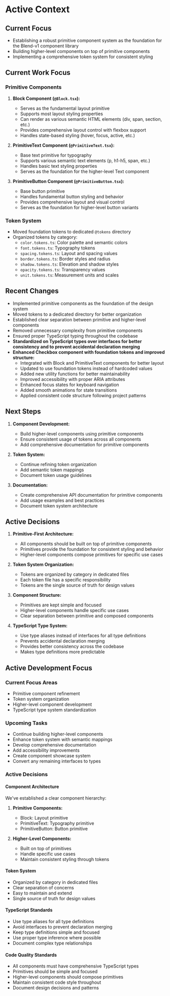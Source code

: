 # Active Context

## Current Focus
- Establishing a robust primitive component system as the foundation for the Blend-v1 component library
- Building higher-level components on top of primitive components
- Implementing a comprehensive token system for consistent styling

## Current Work Focus

### Primitive Components
1. **Block Component (`@Block.tsx`):**
   - Serves as the fundamental layout primitive
   - Supports most layout styling properties
   - Can render as various semantic HTML elements (div, span, section, etc.)
   - Provides comprehensive layout control with flexbox support
   - Handles state-based styling (hover, focus, active, etc.)

2. **PrimitiveText Component (`@PrimitiveText.tsx`):**
   - Base text primitive for typography
   - Supports various semantic text elements (p, h1-h5, span, etc.)
   - Handles basic text styling properties
   - Serves as the foundation for the higher-level Text component

3. **PrimitiveButton Component (`@PrimitiveButton.tsx`):**
   - Base button primitive
   - Handles fundamental button styling and behavior
   - Provides comprehensive layout and visual control
   - Serves as the foundation for higher-level button variants

### Token System
- Moved foundation tokens to dedicated `@tokens` directory
- Organized tokens by category:
  - `color.tokens.ts`: Color palette and semantic colors
  - `font.tokens.ts`: Typography tokens
  - `spacing.tokens.ts`: Layout and spacing values
  - `border.tokens.ts`: Border styles and radius
  - `shadow.tokens.ts`: Elevation and shadow styles
  - `opacity.tokens.ts`: Transparency values
  - `unit.tokens.ts`: Measurement units and scales

## Recent Changes
- Implemented primitive components as the foundation of the design system
- Moved tokens to a dedicated directory for better organization
- Established clear separation between primitive and higher-level components
- Removed unnecessary complexity from primitive components
- Ensured proper TypeScript typing throughout the codebase
- **Standardized on TypeScript types over interfaces for better consistency and to prevent accidental declaration merging**
- **Enhanced Checkbox component with foundation tokens and improved structure:**
  - Integrated with Block and PrimitiveText components for better layout
  - Updated to use foundation tokens instead of hardcoded values
  - Added new utility functions for better maintainability
  - Improved accessibility with proper ARIA attributes
  - Enhanced focus states for keyboard navigation
  - Added smooth animations for state transitions
  - Applied consistent code structure following project patterns

## Next Steps

1. **Component Development:**
   - Build higher-level components using primitive components
   - Ensure consistent usage of tokens across all components
   - Add comprehensive documentation for primitive components

2. **Token System:**
   - Continue refining token organization
   - Add semantic token mappings
   - Document token usage guidelines

3. **Documentation:**
   - Create comprehensive API documentation for primitive components
   - Add usage examples and best practices
   - Document token system architecture

## Active Decisions

1. **Primitive-First Architecture:**
   - All components should be built on top of primitive components
   - Primitives provide the foundation for consistent styling and behavior
   - Higher-level components compose primitives for specific use cases

2. **Token System Organization:**
   - Tokens are organized by category in dedicated files
   - Each token file has a specific responsibility
   - Tokens are the single source of truth for design values

3. **Component Structure:**
   - Primitives are kept simple and focused
   - Higher-level components handle specific use cases
   - Clear separation between primitive and composed components

4. **TypeScript Type System:**
   - Use type aliases instead of interfaces for all type definitions
   - Prevents accidental declaration merging
   - Provides better consistency across the codebase
   - Makes type definitions more predictable

## Active Development Focus

### Current Focus Areas
- Primitive component refinement
- Token system organization
- Higher-level component development
- TypeScript type system standardization

### Upcoming Tasks
- Continue building higher-level components
- Enhance token system with semantic mappings
- Develop comprehensive documentation
- Add accessibility improvements
- Create component showcase system
- Convert any remaining interfaces to types

### Active Decisions

#### Component Architecture
We've established a clear component hierarchy:

1. **Primitive Components:**
   - Block: Layout primitive
   - PrimitiveText: Typography primitive
   - PrimitiveButton: Button primitive

2. **Higher-Level Components:**
   - Built on top of primitives
   - Handle specific use cases
   - Maintain consistent styling through tokens

#### Token System
- Organized by category in dedicated files
- Clear separation of concerns
- Easy to maintain and extend
- Single source of truth for design values

#### TypeScript Standards
- Use type aliases for all type definitions
- Avoid interfaces to prevent declaration merging
- Keep type definitions simple and focused
- Use proper type inference where possible
- Document complex type relationships

#### Code Quality Standards
- All components must have comprehensive TypeScript types
- Primitives should be simple and focused
- Higher-level components should compose primitives
- Maintain consistent code style throughout
- Document design decisions and patterns 
